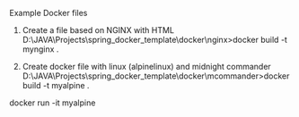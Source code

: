 Example
Docker files

1. Create a file based on NGINX with HTML 
D:\JAVA\Projects\spring_docker_template\docker\nginx>docker build -t mynginx .

2. Create docker file with linux (alpinelinux) and midnight commander
D:\JAVA\Projects\spring_docker_template\docker\mcommander>docker build -t myalpine .

docker run -it myalpine